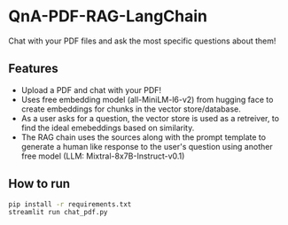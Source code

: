 # QnA-PDF-RAG-LangChain
Chat with your PDF files and ask the most specific questions about them!

## Features

- Upload a PDF and chat with your PDF!
- Uses free embedding model (all-MiniLM-l6-v2) from hugging face to create embeddings for chunks in the vector store/database.
- As a user asks for a question, the vector store is used as a retreiver, to find the ideal emebeddings based on similarity. 
- The RAG chain uses the sources along with the prompt template to generate a human like response to the user's question using another free model (LLM: Mixtral-8x7B-Instruct-v0.1)

## How to run

```sh
pip install -r requirements.txt
streamlit run chat_pdf.py
```
